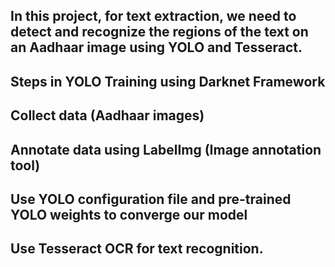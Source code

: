 ## In this project, for text extraction, we need to detect and recognize the regions of the text on an Aadhaar image using YOLO and Tesseract.
## Steps in YOLO Training using Darknet Framework
## Collect data (Aadhaar images)
## Annotate data using LabelImg (Image annotation tool)
## Use YOLO configuration file and pre-trained YOLO weights to converge our model
## Use Tesseract OCR for text recognition. 
